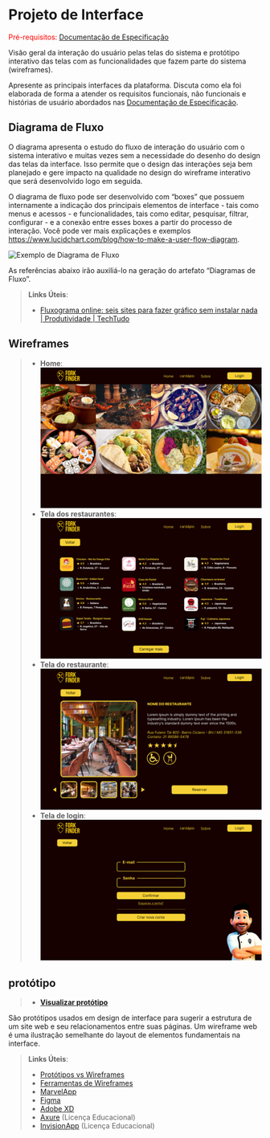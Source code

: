 
# Projeto de Interface

<span style="color:red">Pré-requisitos: <a href="2-Especificação do Projeto.md"> Documentação de Especificação</a></span>

Visão geral da interação do usuário pelas telas do sistema e protótipo interativo das telas com as funcionalidades que fazem parte do sistema (wireframes).

 Apresente as principais interfaces da plataforma. Discuta como ela foi elaborada de forma a atender os requisitos funcionais, não funcionais e histórias de usuário abordados nas <a href="2-Especificação do Projeto.md"> Documentação de Especificação</a>.

## Diagrama de Fluxo

O diagrama apresenta o estudo do fluxo de interação do usuário com o sistema interativo e  muitas vezes sem a necessidade do desenho do design das telas da interface. Isso permite que o design das interações seja bem planejado e gere impacto na qualidade no design do wireframe interativo que será desenvolvido logo em seguida.

O diagrama de fluxo pode ser desenvolvido com “boxes” que possuem internamente a indicação dos principais elementos de interface - tais como menus e acessos - e funcionalidades, tais como editar, pesquisar, filtrar, configurar - e a conexão entre esses boxes a partir do processo de interação. Você pode ver mais explicações e exemplos https://www.lucidchart.com/blog/how-to-make-a-user-flow-diagram.

![Exemplo de Diagrama de Fluxo](img/diagramafluxo2.jpg)

As referências abaixo irão auxiliá-lo na geração do artefato “Diagramas de Fluxo”.

> **Links Úteis**:
> - [Fluxograma online: seis sites para fazer gráfico sem instalar nada | Produtividade | TechTudo](https://www.techtudo.com.br/listas/2019/03/fluxograma-online-seis-sites-para-fazer-grafico-sem-instalar-nada.ghtml)

## Wireframes

> - **Home**: ![Exemplo de Wireframe](https://github.com/ICEI-PUC-Minas-PMV-ADS/pmv-ads-2023-1-e2-proj-int-t2-time4-forkfinder/blob/main/docs/img/whires/HomeWhire1.png)
> - **Tela dos restaurantes**:  ![Exemplo de Wireframe](https://github.com/ICEI-PUC-Minas-PMV-ADS/pmv-ads-2023-1-e2-proj-int-t2-time4-forkfinder/blob/main/docs/img/whires/whire2.png)
> - **Tela do restaurante**:  ![Exemplo de Wireframe](https://github.com/ICEI-PUC-Minas-PMV-ADS/pmv-ads-2023-1-e2-proj-int-t2-time4-forkfinder/blob/main/docs/img/whires/Whire3.png)
> - **Tela de login**:  ![Exemplo de Wireframe](https://github.com/ICEI-PUC-Minas-PMV-ADS/pmv-ads-2023-1-e2-proj-int-t2-time4-forkfinder/blob/main/docs/img/whires/wire4.png)

## protótipo
> - **<a href="https://www.figma.com/proto/T1G6PGjM6qgGRo4Fx0HKfs/Fork-Finder?node-id=1-268&scaling=min-zoom&page-id=0%3A1&starting-point-node-id=1%3A268">Visualizar protótipo</a>**


São protótipos usados em design de interface para sugerir a estrutura de um site web e seu relacionamentos entre suas páginas. Um wireframe web é uma ilustração semelhante do layout de elementos fundamentais na interface.
 
> **Links Úteis**:
> - [Protótipos vs Wireframes](https://www.nngroup.com/videos/prototypes-vs-wireframes-ux-projects/)
> - [Ferramentas de Wireframes](https://rockcontent.com/blog/wireframes/)
> - [MarvelApp](https://marvelapp.com/developers/documentation/tutorials/)
> - [Figma](https://www.figma.com/)
> - [Adobe XD](https://www.adobe.com/br/products/xd.html#scroll)
> - [Axure](https://www.axure.com/edu) (Licença Educacional)
> - [InvisionApp](https://www.invisionapp.com/) (Licença Educacional)
